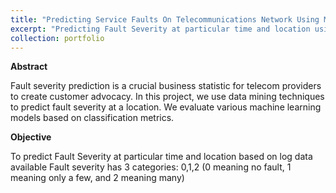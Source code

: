 ```yaml
---
title: "Predicting Service Faults On Telecommunications Network Using Machine Learning"
excerpt: "Predicting Fault Severity at particular time and location using Machine Learning Techniques<br/><img src='/images/webapp.png'>"
collection: portfolio
---
```


**Abstract**

Fault severity prediction is a crucial business statistic for telecom providers to create customer advocacy. In this project, we use data mining techniques to predict fault severity at a location. We evaluate various machine learning models based on classification metrics.

**Objective**

To predict Fault Severity at particular time and location based on log data available Fault severity has 3 categories: 0,1,2 (0 meaning no fault, 1 meaning only a few, and 2 meaning many)
